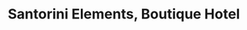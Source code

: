 ---
layout: project.hbs
key: santorini-elements
title: Santorini Elements, Boutique Hotel
category: Hospitality
og: true
description:
- in progress
photos:
- "main.jpg"
- "main.jpg"

---